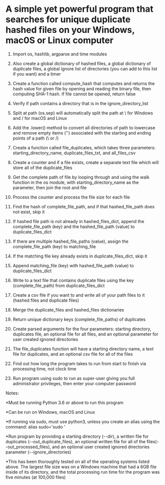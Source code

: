 # A simple yet powerful program that searches for unique duplicate hashed files on your Windows, mac0S or Linux computer

1. Import os, hashlib, argparse and time modules

2. Also create a global dictionary of hashed files, a global dictionary of duplicate files, a global ignore list of directories (you can add to this list if you want) and a timer

3. Create a function called compute_hash that computes and returns the hash value for given file by opening and reading the binary file, then computing SHA-1 hash. If file cannot be opened, return false

4. Verify if path contains a directory that is in the ignore_directory_list

5. Split at path (os.sep) will automatically split the path at \ for Windows and / for macOS and Linux

6. Add the .lower() method to convert all directories of path to lowercase and remove empty items ('') associated with the starting and ending points of a path (\ or /)

7. Create a function called file_duplicates, which takes three parameters: starting_directory_name, duplicate_files_txt, and all_files_csv

8. Create a counter and if a file exists, create a separate text file which will store all of the duplicate_files

9. Get the complete path of file by looping through and using the walk function in the os module, with starting_directory_name as the parameter, then join the root and file

10. Process the counter and process the file size for each file

11. Find the hash of complete_file_path, and if that hashed_file_path does not exist, skip it

12. If hashed file path is not already in hashed_files_dict, append the complete_file_path (key) and the hashed_file_path (value) to duplicate_files_dict

13. If there are multiple hashed_file_paths (value), assign the complete_file_path (key) to matching_file

14. If the matching file key already exists in duplicate_files_dict, skip it

15. Append matching_file (key) with hashed_file_path (value) to duplicate_files_dict

16. Write to a text file that contains duplicate files using the key (complete_file_path) from duplicate_files_dict

17. Create a csv file if you want to and write all of your path files to it (hashed files and duplicate files)

18. Merge the duplicate_files and hashed_files dictionaries

19. Return unique dictionary keys (complete_file_paths) of duplicates

20. Create parsed arguments for the four parameters: starting directory, duplicates file, an optional file for all files, and an optional parameter for user created ignored directories

21. The file_duplicates function will have a starting directory name, a text file for duplicates, and an optional csv file for all of the files

22. Find out how long the program takes to run from start to finish via processing time, not clock time

23. Run program using sudo to run as super-user giving you full administrator privileges, then enter your computer password

Notes:

*Must be running Python 3.6 or above to run this program

*Can be run on Windows, macOS and Linux

*If running via sudo, must use python3, unless you create an alias using the command: alias sudo='sudo '

*Run program by providing a starting directory (--dir), a written file for duplicates (--out_duplicate_files), an optional written file for all of the files(--out_processed_files), and an optional user created ignored directories parameter (--ignore_directories)

*This has been thoroughly tested on all of the operating systems listed above. The largest file size was on a Windows machine that had a 6GB file inside of its directory, and the total processing run time for the program was five minutes (at 100,000 files)
